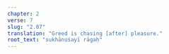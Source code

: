```yaml
---
chapter: 2
verse: 7
slug: "2.07"
translation: "Greed is chasing [after] pleasure."
root_text: "sukhānuśayī rāgaḥ"
---
```


